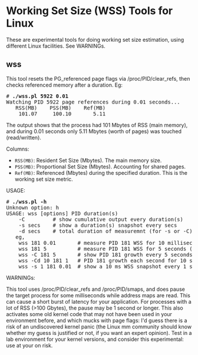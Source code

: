 # Working Set Size (WSS) Tools for Linux

These are experimental tools for doing working set size estimation, using different Linux facilities. See WARNINGs.

## wss

This tool resets the PG\_referenced page flags via /proc/PID/clear\_refs, then checks referenced memory after a duration. Eg:

<pre>
# <b>./wss.pl 5922 0.01</b>
Watching PID 5922 page references during 0.01 seconds...
   RSS(MB)    PSS(MB)    Ref(MB)
    101.07     100.10       5.11
</pre>

The output shows that the process had 101 Mbytes of RSS (main memory), and during 0.01 seconds only 5.11 Mbytes (worth of pages) was touched (read/written).

Columns:

- `RSS(MB)`: Resident Set Size (Mbytes). The main memory size.
- `PSS(MB)`: Proportional Set Size (Mbytes). Accounting for shared pages.
- `Ref(MB)`: Referenced (Mbytes) during the specified duration. This is the working set size metric.

USAGE:

<pre>
# <b>./wss.pl -h</b>
Unknown option: h
USAGE: wss [options] PID duration(s)
	-C         # show cumulative output every duration(s)
	-s secs    # show a duration(s) snapshot every secs
	-d secs    # total duration of measuremnt (for -s or -C)
   eg,
	wss 181 0.01       # measure PID 181 WSS for 10 milliseconds
	wss 181 5          # measure PID 181 WSS for 5 seconds (same overhead)
	wss -C 181 5       # show PID 181 growth every 5 seconds
	wss -Cd 10 181 1   # PID 181 growth each second for 10 seconds total
	wss -s 1 181 0.01  # show a 10 ms WSS snapshot every 1 second
</pre>

WARNINGs:

This tool uses /proc/PID/clear_refs and /proc/PID/smaps, and does
pause the target process for some milliseconds while address maps are read.
This can cause a short burst of latency for your application. For processes
with a lot of RSS (>100 Gbytes), the pause may be 1 second or longer. This
also activates some old kernel code that may not have been used in your
environment before, and which mucks with page flags: I'd guess there is a
risk of an undiscovered kernel panic (the Linux mm community should know
whether my guess is justified or not, if you want an expert opinion). Test in
a lab environment for your kernel versions, and consider this experimental:
use at your on risk.

